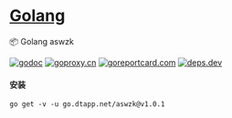 <h1>
<a href="https://www.dtapp.net/">Golang</a>
</h1>

📦 Golang aswzk

[comment]: <> (go)
[![godoc](https://pkg.go.dev/badge/go.dtapp.net/aswzk?status.svg)](https://pkg.go.dev/go.dtapp.net/aswzk)
[![goproxy.cn](https://goproxy.cn/stats/go.dtapp.net/aswzk/badges/download-count.svg)](https://goproxy.cn/stats/go.dtapp.net/aswzk)
[![goreportcard.com](https://goreportcard.com/badge/go.dtapp.net/aswzk)](https://goreportcard.com/report/go.dtapp.net/aswzk)
[![deps.dev](https://img.shields.io/badge/deps-go-red.svg)](https://deps.dev/go/go.dtapp.net%2Faswzk)

#### 安装

```shell
go get -v -u go.dtapp.net/aswzk@v1.0.1
```
